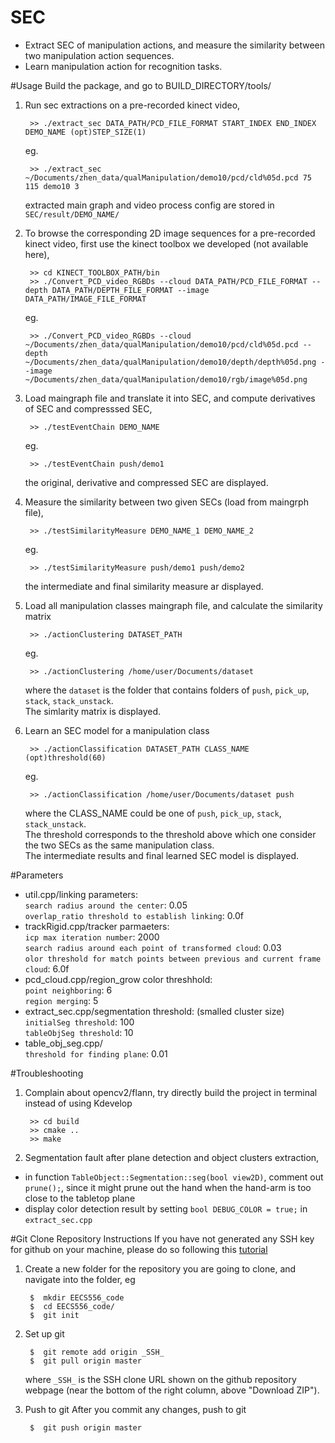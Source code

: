 SEC
===
 * Extract SEC of manipulation actions, and measure the similarity between two manipulation action sequences. 
 * Learn manipulation action for recognition tasks.

#Usage
Build the package, and go to BUILD_DIRECTORY/tools/ <br /> 

1. Run sec extractions on a pre-recorded kinect video,

        >> ./extract_sec DATA_PATH/PCD_FILE_FORMAT START_INDEX END_INDEX DEMO_NAME (opt)STEP_SIZE(1)
   eg.

        >> ./extract_sec ~/Documents/zhen_data/qualManipulation/demo10/pcd/cld%05d.pcd 75 115 demo10 3
   	
   extracted main graph and video process config are stored in `SEC/result/DEMO_NAME/`
   
   
2. To browse the corresponding 2D image sequences for a pre-recorded kinect video, first use the kinect toolbox we developed (not available here),

        >> cd KINECT_TOOLBOX_PATH/bin
        >> ./Convert_PCD_video_RGBDs --cloud DATA_PATH/PCD_FILE_FORMAT --depth DATA_PATH/DEPTH_FILE_FORMAT --image DATA_PATH/IMAGE_FILE_FORMAT

   eg.

        >> ./Convert_PCD_video_RGBDs --cloud ~/Documents/zhen_data/qualManipulation/demo10/pcd/cld%05d.pcd --depth ~/Documents/zhen_data/qualManipulation/demo10/depth/depth%05d.png --image ~/Documents/zhen_data/qualManipulation/demo10/rgb/image%05d.png
        
3. Load maingraph file and translate it into SEC, and compute derivatives of SEC and compresssed SEC,

        >> ./testEventChain DEMO_NAME
   eg.

        >> ./testEventChain push/demo1
   	
   the original, derivative and compressed SEC are displayed.
   
           
4. Measure the similarity between two given SECs (load from maingrph file),

        >> ./testSimilarityMeasure DEMO_NAME_1 DEMO_NAME_2
   eg.

        >> ./testSimilarityMeasure push/demo1 push/demo2
   	
   the intermediate and final similarity measure ar displayed.
   
           
5. Load all manipulation classes maingraph file, and calculate the similarity matrix

        >> ./actionClustering DATASET_PATH
   eg.

        >> ./actionClustering /home/user/Documents/dataset
   	
   where the `dataset` is the folder that contains folders of `push`, `pick_up`, `stack`, `stack_unstack`. <br /> 
   The simlarity matrix is displayed.

6. Learn an SEC model for a manipulation class

        >> ./actionClassification DATASET_PATH CLASS_NAME (opt)threshold(60)
   eg.

        >> ./actionClassification /home/user/Documents/dataset push
   	
   where the CLASS_NAME could be one of `push`, `pick_up`, `stack`, `stack_unstack`. <br /> 
   The threshold corresponds to the threshold above which one consider the two SECs as the same manipulation class. <br /> 
   The intermediate results and final learned SEC model is displayed. 
   
#Parameters
 * util.cpp/linking parameters: <br /> 
`search radius around the center`: 0.05 <br /> 
`overlap_ratio threshold to establish linking`: 0.0f <br /> 
 * trackRigid.cpp/tracker parmaeters: <br /> 
`icp max iteration number`: 2000 <br /> 
`search radius around each point of transformed cloud`: 0.03 <br /> 
`olor threshold for match points between previous and current frame cloud`: 6.0f <br /> 
 * pcd_cloud.cpp/region_grow color threshhold: <br /> 
`point neighboring`: 6 <br /> 
`region merging`: 5 <br /> 
 * extract_sec.cpp/segmentation threshold: (smalled cluster size) <br /> 
`initialSeg threshold`: 100 <br /> 
`tableObjSeg threshold`: 10 <br /> 
 * table_obj_seg.cpp/ <br /> 
`threshold for finding plane`: 0.01 <br /> 

#Troubleshooting
1. Complain about opencv2/flann, try directly build the project in terminal instead of using Kdevelop

        >> cd build
        >> cmake ..
        >> make
2. Segmentation fault after plane detection and object clusters extraction, 
 * in function `TableObject::Segmentation::seg(bool view2D)`, comment out `prune();`, since it might prune out the hand when the hand-arm is too close to the tabletop plane
 * display color detection result by setting `bool DEBUG_COLOR = true;` in `extract_sec.cpp`

	

#Git Clone Repository Instructions
If you have not generated any SSH key for github on your machine, please do so following this [tutorial](https://help.github.com/articles/generating-ssh-keys)

1. Create a new folder for the repository you are going to clone, and navigate into the folder, eg

		$  mkdir EECS556_code
		$  cd EECS556_code/
		$  git init
2. Set up git
		
		$  git remote add origin _SSH_
		$  git pull origin master
	where `_SSH_` is the SSH clone URL shown on the github repository webpage (near the bottom of the right column, above "Download ZIP").
3. Push to git
	After you commit any changes, push to git

		$  git push origin master



